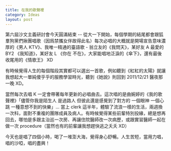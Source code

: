 ```yaml
---
title: 在我的歌聲裡
category: Ideas
layout: post
---
```


第六屆沙文主義研討會今天圓滿結束 -- 從大一下開始，每個學期的結尾都會跟狐羣狗黨們揪團唱歌（因爲禁攜女伴故得此名）每次必唱的大概就是開場宣告意味濃厚的《男人 KTV》、我唯一精通的臺語歌 - 翁立友的《我問天》，某好友 A 最愛的 BY2 《我知道》，某好友 L 《你在 不在》，大家能唱地泛淚的《傘下》，還有最後收尾用的《情歌王》 XD

有時候覺得人生的每個階段其實都可以選出一首歌，例如聽到《紅紅的太陽》就讓我想起大一單純傻乎乎的服務學習時光，聽到《她說》則回到 2011/12/21 醫夜那一晚 XD。

當然每次去唱 K 一定會帶著每年更新的必唱曲去。這次唱的是曲婉婷的《我的歌聲裡》「儘管你我是陌生人 是過路人 但彼此還是感覺到了對方的 一個眼神 一個心跳 一種意想不到的快樂」... 當上 clerk 這半年，體驗了流浪一樣的生活，兩週換一次科，面對不重複的團隊成員及病人。有時候覺得某些前輩特別投緣，總是想再回去，哪怕是多跟主治巡一次房、再讓住院醫師改一次病歷，或跟實習醫師一起在做一次 procedure（當然也有的前輩讓我想趕快逃之夭夭 XD）

今天也是唱了四個小時，喝了一堆澎大海，覺得身心舒暢。人生苦短，當用力唱，唱的沙啞，唱的盡興！

